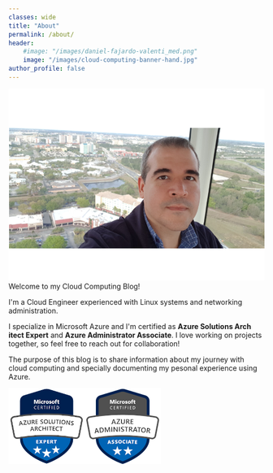 ```yaml
---
classes: wide
title: "About"
permalink: /about/
header:
    #image: "/images/daniel-fajardo-valenti_med.png"
    image: "/images/cloud-computing-banner-hand.jpg"
author_profile: false
---
```

![Daniel Fajardo Valenti picture](/images/daniel-fajardo-valenti_med.png)
Welcome to my Cloud Computing Blog!

I'm a Cloud Engineer experienced with Linux systems and networking administration.

I specialize in Microsoft Azure and I'm certified as **Azure Solutions Arch
itect Expert** and **Azure Administrator Associate**. I love working on projects together, so feel free to reach out for collaboration!

The purpose of this blog is to share information about my journey with cloud computing and specially documenting my pesonal experience using Azure.

[![Azure Solutions Architect Expert](/images/azure-solutions-architect-expert-150.png)](https://docs.microsoft.com/en-us/learn/certifications/azure-solutions-architect)[![Azure Administrator Associate](/images/azure-administrator-associate-150.png)](https://docs.microsoft.com/en-us/learn/certifications/azure-administrator)


